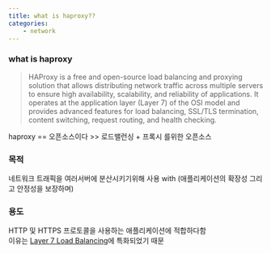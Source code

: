 ```yaml
---
title: what is haproxy??
categories: 
    - network 
---
```



### what is haproxy
> HAProxy is a free and open-source load balancing and proxying solution that allows distributing network traffic across multiple servers to ensure high availability, scalability, and reliability of applications. It operates at the application layer (Layer 7) of the OSI model and provides advanced features for load balancing, SSL/TLS termination, content switching, request routing, and health checking.

haproxy == 오픈소스이다 >> 로드밸런싱 + 프록시 를위한 오픈소스 <br>

### 목적 
네트워크 트래픽을 여러서버에 분산시키기위해 사용 with (애플리케이션의 확장성 그리고 안정성을 보장하며)

### 용도 
HTTP 및 HTTPS 프로토콜을 사용하는 애플리케이션에 적합하다함 <br>
이유는 [Layer 7 Load Balancing](https://hrllk.github.io/network/layer-7-load-balancing)에 특화되었기 때문 <br>

